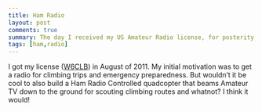 ```yaml
---
title: Ham Radio
layout: post
comments: true
summary: The day I received my US Amateur Radio license, for posterity.
tags: [ham,radio]
---
```


I got my license ([W6CLB](http://wireless2.fcc.gov/UlsApp/UlsSearch/license.jsp?licKey=3316770)) in August of 2011. My initial motivation was to get a radio for climbing trips and emergency preparedness. But wouldn’t it be cool to also build a Ham Radio Controlled quadcopter that beams Amateur TV down to the ground for scouting climbing routes and whatnot? I think it would!
